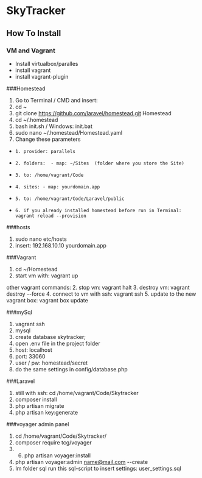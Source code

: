 # SkyTracker

## How To Install

### VM and Vagrant

- Install virtualbox/paralles
- install vagrant
- install vagrant-plugin

###Homestead

1. Go to Terminal / CMD and insert:
2. cd ~
3. git clone https://github.com/laravel/homestead.git Homestead
4. cd ~/.homestead
5. bash init.sh / Windows: init.bat
6. sudo nano ~/.homestead/Homestead.yaml
7. Change these parameters
-     1. provider: parallels
-     2. folders:  - map: ~/Sites  (folder where you store the Site)
-     3. to: /home/vagrant/Code
-     4. sites: - map: yourdomain.app 
-     5. to: /home/vagrant/Code/Laravel/public
-     6. if you already installed homestead before run in Terminal: vagrant reload --provision

###hosts
1. sudo nano etc/hosts
2. insert: 192.168.10.10 yourdomain.app

###Vagrant
1. cd ~/Homestead
2. start vm with: vagrant up

other vagrant commands:
2. stop vm: vagrant halt
3. destroy vm: vagrant destroy --force
4. connect to vm with ssh: vagrant ssh
5. update to the new vagrant box: vagrant box update

###mySql
1. vagrant ssh
2. mysql
3. create database skytracker;
4. open .env file in the project folder
5. host: localhost
6. port: 33060
7. user / pw: homestead/secret
8. do the same settings in config/database.php

###Laravel
1. still with ssh: cd /home/vagrant/Code/Skytracker
2. composer install
3. php artisan migrate
4. php artisan key:generate

###voyager admin panel
1. cd /home/vagrant/Code/Skytracker/
4. composer require tcg/voyager
3. 6. php artisan voyager:install
7. php artisan voyager:admin name@mail.com --create
8. Im folder sql run this sql-script to insert settings: user_settings.sql
